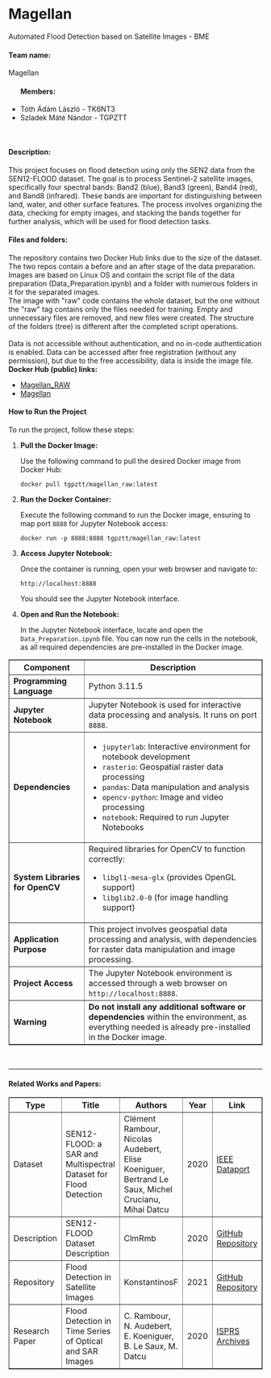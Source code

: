 # Magellan
Automated Flood Detection based on Satellite Images - BME

<h4>Team name:</h4> 
<p>Magellan</p>

<ul>
    <h4>Members:</h4>
    <li>Tóth Ádám László - TK6NT3</li> 
    <li>Szladek Máté Nándor - TGPZTT</li>
</ul>
<br>
<p>
    <h4>Description:</h4> 
    This project focuses on flood detection using only the SEN2 data from the SEN12-FLOOD dataset. The goal is to process Sentinel-2 satellite images, specifically four spectral bands: Band2 (blue), Band3 (green), Band4 (red), and Band8 (infrared). These bands are important for distinguishing between land, water, and other surface features. The process involves organizing the data, checking for empty images, and stacking the bands together for further analysis, which will be used for flood detection tasks.
</p>

<p>
    <h4>Files and folders:</h4>
    The repository contains two Docker Hub links due to the size of the dataset. The two repos contain a before and an after stage of the data preparation.<br>
    Images are based on Linux OS and contain the script file of the data preparation (Data_Preparation.ipynb) and a folder with numerous folders in it for the separated images.<br>
    The image with "raw" code contains the whole dataset, but the one without the "raw" tag contains only the files needed for training. Empty and unnecessary files are removed, and new files were created. The structure of the folders (tree) is different after the completed script operations.<br>
    <br>
    Data is not accessible without authentication, and no in-code authentication is enabled. Data can be accessed after free registration (without any permission), but due to the free accessibility, data is inside the image file.<br>
    <b>Docker Hub (public) links:</b><br>
    <ul>
        <li><a href="https://hub.docker.com/repository/docker/tgpztt/magellan_raw/general">Magellan_RAW</a></li>
        <li><a href="https://hub.docker.com/repository/docker/tgpztt/magellan/general">Magellan</a></li>
    </ul>
</p>
<h4>How to Run the Project</h4>
<p>To run the project, follow these steps:</p>
<ol>
    <li>
        <strong>Pull the Docker Image:</strong>
        <p>Use the following command to pull the desired Docker image from Docker Hub:</p>
        <pre><code>docker pull tgpztt/magellan_raw:latest</code></pre>
    </li>
    <li>
        <strong>Run the Docker Container:</strong>
        <p>Execute the following command to run the Docker image, ensuring to map port <code>8888</code> for Jupyter Notebook access:</p>
        <pre><code>docker run -p 8888:8888 tgpztt/magellan_raw:latest</code></pre>
    </li>
    <li>
        <strong>Access Jupyter Notebook:</strong>
        <p>Once the container is running, open your web browser and navigate to:</p>
        <pre><code>http://localhost:8888</code></pre>
        <p>You should see the Jupyter Notebook interface.</p>
    </li>
    <li>
        <strong>Open and Run the Notebook:</strong>
        <p>In the Jupyter Notebook interface, locate and open the <code>Data_Preparation.ipynb</code> file. You can now run the cells in the notebook, as all required dependencies are pre-installed in the Docker image.</p>
    </li>
</ol>
<p>
<table border="1" cellpadding="10">
    <tr>
        <th>Component</th>
        <th>Description</th>
    </tr>
    <tr>
        <td><strong>Programming Language</strong></td>
        <td>Python 3.11.5</td>
    </tr>
    <tr>
        <td><strong>Jupyter Notebook</strong></td>
        <td>Jupyter Notebook is used for interactive data processing and analysis. It runs on port <code>8888</code>.</td>
    </tr>
    <tr>
        <td><strong>Dependencies</strong></td>
        <td>
            <ul>
                <li><code>jupyterlab</code>: Interactive environment for notebook development</li>
                <li><code>rasterio</code>: Geospatial raster data processing</li>
                <li><code>pandas</code>: Data manipulation and analysis</li>
                <li><code>opencv-python</code>: Image and video processing</li>
                <li><code>notebook</code>: Required to run Jupyter Notebooks</li>
            </ul>
        </td>
    </tr>
    <tr>
        <td><strong>System Libraries for OpenCV</strong></td>
        <td>Required libraries for OpenCV to function correctly:
            <ul>
                <li><code>libgl1-mesa-glx</code> (provides OpenGL support)</li>
                <li><code>libglib2.0-0</code> (for image handling support)</li>
            </ul>
        </td>
    </tr>
    <tr>
        <td><strong>Application Purpose</strong></td>
        <td>This project involves geospatial data processing and analysis, with dependencies for raster data manipulation and image processing.</td>
    </tr>
    <tr>
        <td><strong>Project Access</strong></td>
        <td>The Jupyter Notebook environment is accessed through a web browser on <code>http://localhost:8888</code>.</td>
    </tr>
    <tr>
        <td><strong>Warning</strong></td>
        <td><strong>Do not install any additional software or dependencies</strong> within the environment, as everything needed is already pre-installed in the Docker image.</td>
    </tr>
</table>

</p>
<br>
<p>
 <hr>
<h4>Related Works and Papers:</h4>

<table border="1" cellpadding="10" style="width:100%;">
    <thead>
        <tr>
            <th>Type</th>
            <th>Title</th>
            <th>Authors</th>
            <th>Year</th>
            <th>Link</th>
        </tr>
    </thead>
    <tbody>
        <tr>
            <td>Dataset</td>
            <td>SEN12-FLOOD: a SAR and Multispectral Dataset for Flood Detection</td>
            <td>Clément Rambour, Nicolas Audebert, Elise Koeniguer, Bertrand Le Saux, Michel Crucianu, Mihai Datcu</td>
            <td>2020</td>
            <td><a href="https://dx.doi.org/10.21227/w6xz-s898">IEEE Dataport</a></td>
        </tr>
        <tr>
            <td>Description</td>
            <td>SEN12-FLOOD Dataset Description</td>
            <td>ClmRmb</td>
            <td>2020</td>
            <td><a href="https://github.com/ClmRmb/SEN12-FLOOD">GitHub Repository</a></td>
        </tr>
        <tr>
            <td>Repository</td>
            <td>Flood Detection in Satellite Images</td>
            <td>KonstantinosF</td>
            <td>2021</td>
            <td><a href="https://github.com/KonstantinosF/Flood-Detection---Satellite-Images">GitHub Repository</a></td>
        </tr>
        <tr>
            <td>Research Paper</td>
            <td>Flood Detection in Time Series of Optical and SAR Images</td>
            <td>C. Rambour, N. Audebert, E. Koeniguer, B. Le Saux, M. Datcu</td>
            <td>2020</td>
            <td><a href="https://isprs-archives.copernicus.org/articles/XLIII-B2-2020/1343/2020/isprs-archives-XLIII-B2-2020-1343-2020.pdf">ISPRS Archives</a></td>
        </tr>
    </tbody>
</table>
</p>
